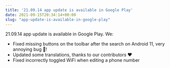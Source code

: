 ```yaml
---
title: '21.09.14 app update is available in Google Play'
date: 2021-09-15T20:34:14+00:00
slug: "app-update-is-available-in-google-play"
---
```


21.09.14 app update is available in Google Play. We:
* Fixed missing buttons on the toolbar after the search on Android 11, very annoying bug 🐞!
* Updated some translations, thanks to our contributors ❤️
* Fixed incorrectly toggled WiFi when editing a phone number
